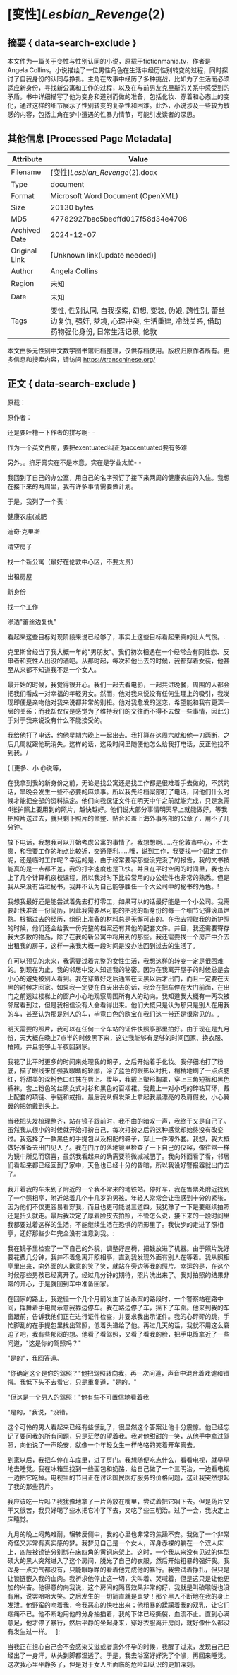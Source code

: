 # [变性]_Lesbian_Revenge_(2)



## 摘要  { data-search-exclude }

<!-- tcd_abstract -->
本文件为一篇关于变性与性别认同的小说，原载于fictionmania.tv，作者是Angela Collins。小说描绘了一位男性角色在生活中经历性别转变的过程，同时探讨了自我身份的认同与挣扎。主角在故事中经历了多种挑战，比如为了生活而必须适应新身份，寻找新公寓和工作的过程，以及在与前男友克里斯的关系中感受到的矛盾。书中详细描写了他为变身和道别而做的准备，包括化妆、穿着和心态上的变化，通过这样的细节展示了性别转变的复杂性和困难。此外，小说涉及一些较为敏感的内容，包括主角在梦中遭遇的性暴力情节，可能引发读者的深思。

<!-- tcd_abstract_end -->

## 其他信息 [Processed Page Metadata]

| Attribute       | Value                                  |
|-----------------|----------------------------------------|
| Filename        | [变性]_Lesbian_Revenge_(2).docx                             |
| Type            | document                                 |
| Format          | Microsoft Word Document (OpenXML)                               |
| Size            | 20130 bytes                           |
| MD5             | 47782927bac5bedffd017f58d34e4708                                  |
| Archived Date   | 2024-12-07                             |
| Original Link   | [Unknown link(update needed)]                         |
| Author          | Angela Collins                               |
| Region          | 未知                               |
| Date            | 未知                                 |
| Tags            | 变性, 性别认同, 自我探索, 幻想, 变装, 伪娘, 跨性别, 蕾丝边复仇, 强奸, 梦境, 心理冲突, 生活重建, 冷战关系, 借助药物强化身份, 日常生活记录, 伦敦                                 |

本文由多元性别中文数字图书馆归档整理，仅供存档使用。版权归原作者所有。更多信息和搜索内容，请访问 <https://transchinese.org/>


## 正文 { data-search-exclude }

<!-- tcd_main_text -->
原载：

原作者：

还是要吐槽一下作者的拼写啊- -

作为一个英文白痴，要把exentuated纠正为accentuated要有多难

另外。。挤牙膏实在不是本意，实在是学业太忙- -

我回到了自己的办公室，用自己的名字预订了接下来两周的健康农庄的入住。我想在接下来的两周里，我有许多事情需要做计划。

于是，我列了一个表：

健康农庄(减肥

迪奇·克里斯

清空房子

找一个新公寓（最好在伦敦中心区，不要太贵）

出租房屋

新身份

找一个工作

渗透"蕾丝边复仇"

看起来这些目标对现阶段来说已经够了，事实上这些目标看起来真的让人气馁。.

克里斯曾经当了我大概一年的"男朋友"。我们初次相遇在一个经常会有同性恋、反串者和变性人出没的酒吧。从那时起，每次和他出去的时候，我都穿着女装，他甚至从来都不知道我不是一个女人。

最开始的时候，我觉得很开心。我们一起去看电影，一起共进晚餐，周围的人都会把我们看成一对幸福的年轻男女。然而，他对我来说没有任何生理上的吸引，我发现即便是亲吻他对我来说都非常的别扭。他对我愈发的迷恋，希望能和我有更深一层的关系；而我却仅仅是感觉为了维持我们的交往而不得不去做一些事情，因此分手对于我来说没有什么不能接受的。

我给他打了电话，约他星期六晚上一起出去。我打算在这周六就和他一刀两断，之后几周就跟他玩消失。这样的话，这段时间里随便他怎么给我打电话，反正他找不到我。/

{ [更多、小 @说等，

在我拿到我的新身份之前，无论是找公寓还是找工作都是很难着手去做的，不然的话，早晚会发生一些不必要的麻烦事。所以我先给档案部打了电话，问他们什么时候才能把全部的资料搞定。他们向我保证文件在明天中午之前就能完成，只是急需4张护照上要用到的照片，越快越好。他们说大部分事情明天早上就能做好，等我把照片送过去，就只剩下照片的修整、贴合和盖上海外事务部的公章了，用不了几分钟。

放下电话，我想我可以开始考虑公寓的事情了。我想想啊......在伦敦市中心，不太贵，和我要工作的地点比较近，交通便利......哦，说到工作，我要找一个固定工作呢，还是临时工作呢？幸运的是，由于经常要写那些没完没了的报告，我的文书技能真的是一点都不差，我的打字速度也是飞快。并且在平时空闲的时间里，我也去上了几个计算机夜校课程，所以我对时下比较常用的办公软件也非常的熟悉。但是我从来没有当过秘书，我并不认为自己能够胜任一个大公司中的秘书的角色。!

我想我最好还是能尝试着先去打打零工，如果可以的话最好能是一个小公司。我需要赶快准备一份简历，因此我需要尽可能的把我的新身份的每一个细节记得滚瓜烂熟。根据过去的经历，组织上准备的材料总是无懈可击的。在我去领取我的新护照的时候，他们还会给我一份完整的档案还有其他的配套文件。并且，我还需要寄存我大多数的物品，除了在我的新公寓中将用到的那些。我还需要找一个房产中介去出租我的房子，这样一来我大概一段时间是没办法回到过去的生活了。

在可以预见的未来，我需要过着完整的女性生活，我想这样的转变一定是很困难的。到现在为止，我的邻居中没人知道我的秘密。因为在我离开屋子的时候总是会小心的避免被别人看到。我在穿戴好之后通常在天黑以后才出门，而且一定要在天黑的时候才回家。如果我一定要在白天出去的话，我会在把车停在大门前面，在出门之前透过楼梯上的窗户小心地观察周围所有人的动向。我知道我大概有一两次被邻居看到过，但是我相信没有人会看得出来。他们大概只是认为那只是别人在用我的车，甚至认为那是别人的车，毕竟白色的欧宝在我们这一带还是很常见的。,

明天需要的照片，我可以在任何一个车站的证件快照亭那里拍好。由于现在是九月份，天大概在晚上7点半的时候黑下来，这让我能够有足够的时间回家、换衣服、拍照，并且能够上半夜回到家。

我花了比平时更多的时间来处理我的胡子，之后开始着手化妆。我仔细地打了粉底，描了眼线来加强我眼睛的轮廓，涂了蓝色的眼影以衬托，稍稍地刷了一点点腮红，将甜美的深粉色口红抹在唇上。妆毕，我戴上塑形胸罩，穿上三角短裤和黑色裤袜，套上粉色的丝质女式衬衫和黑色的百褶裙。我戴上一对小巧的碎钻耳环，戴上配套的项链、手链和戒指。最后我从假发架上拿起我最漂亮的及肩假发，小心翼翼的把她戴到头上。

当我把头发梳理整齐，站在镜子跟前时，我不由的暗叹一声，我终于又是自己了。虽然我从很小的时候就开始打扮自己，每次打扮之后的这种感觉却始终没有改变过。我选择了一款黑色的手提包以及相配的鞋子，穿上一件薄外套。我想，我大概做好准备去出门见人了。我在门厅的落地镜里检查了一下自己的仪容，像往常一样为镜中所见而窃喜，虽然我看起来的确需要稍微减减肥了。我向外面看了看，邻居们看起来都已经回到了家中，天色也已经十分的昏暗，所以我设好警报器就出门去了。

我开着我的车来到了附近的一个我不常来的地铁站。停好车，我在售票处附近找到了一个照相亭，附近站着几个十几岁的男孩。年轻人常常会让我感到十分的紧张，因为他们不仅更容易看穿我，而且也更可能说三道四。我犹豫了一下是要继续拍照还是扭头就走。最后我决定了厚着脸皮去拍照，不管怎么说，接下来的一段时间里我都要过着这样的生活，不能继续生活在恐惧的阴影里了。我快步的走进了照相亭，还好那些少年完全没有注意到我。:

我在镜子里检查了一下自己的外貌，调整好座椅，把钱放进了机器。由于照片洗好要花费几分钟，我并不着急离开照相亭，直到我发现外面有别人在等着。我从照相亭里出来，向外面的人歉意的笑了笑，就站在旁边等我的照片。幸运的是，在这个时候那些男孩已经离开了。经过几分钟的期待，照片洗出来了。我对拍照的结果非常的开心，于是就回到车中准备回家。

在回家的路上，我途径一个几个月前发生了凶杀案的路段时，一个警察站在路中间，挥舞着手电筒示意我靠边停车。我在路边停了车，摇下了车窗。他来到我的车窗跟前，告诉我他们正在进行证件检查，并要求我出示证件。我的心砰砰的跳，手忙脚乱的在手提包里找出驾照，低着头递给了他。再过几天的话，我就不用这么窘迫了吧，我有些郁闷的想。他看了看驾照，又看了看我的脸，把手电筒拿近了一些问道，"这是你的驾照吗？"

"是的"，我回答道。

"你确定这个是你的驾照？"他把驾照转向我，再一次问道，声音中混合着戏谑和错愕。我低下头不去看它，只是重复道，"是的。"

"但这是一个男人的驾照！"他有些不可置信地看着我

"是的，"我说，"没错。

这个可怜的男人看起来已经有些慌乱了，很显然这个答案让他十分震惊。他已经忘记了要问我的所有问题，只是茫然的望着我。我对他甜甜的一笑，从他手中拿过驾照，向他说了一声晚安，就像一个年轻女生一样咯咯的笑着开车离去。

到家以后，我把车停在车库里，进了房门。我想随便吃点什么，看看电视，就早早地去睡觉。我在冰箱里找到一些面包和奶酪，给自己做了一个三明治，一边看电视一边把它吃掉。电视里的节目正在讨论国民医疗服务的价格问题，这让我突然想起了我的那些药片。

我应该吃一片吗？我犹豫地拿了一片药放在嘴里，尝试着把它咽下去。但是药片又干又很苦，我只好喝了些水把它冲了下去，又吃了些三明治。过了一会，我决定上床睡觉。

九月的晚上闷热难耐，辗转反侧中，我的心里也非常的焦躁不安。我做了一个非常奇怪又非常有真实感的梦。我梦见自己是一个女人，浑身赤裸的躺在一个双人床上，四肢被锁链分别绑在床四角的黄铜床架上。这时，一个我从来没有见过的体型硕大的黑人突然进入了这个房间，脱光了自己的衣服，然后开始粗暴的强奸我。我浑身一点力气都没有，只能眼睁睁的看着他完成他的暴行。我尝试着挣扎，但只是让锁链嵌入我的血肉。我祈求他停止这一切，尖叫着、哭喊着，但是这只是让他更加的兴奋。他得意的向我说，这个房间的隔音效果非常的好，我就是叫破喉咙也没有用，说罢哈哈大笑。之后发生的一切简直就是噩梦！那个黑人不断地在我的身上发泄。他野蛮的吻着我，令我恶心的快吐出来；他粗暴的蹂躏着我的双乳，让它们疼痛不已。他不断地用他的分身抽插着，我的下体已经撕裂，血流不止。直到心满意足，他才停了暴行，然后平静的坐起身来，穿好衣服离开房间，就好像什么都没有发生过一样。   ];

当我正在担心自己会不会感染艾滋或者意外怀孕的时候，我醒了过来，发现自己已经出了一身汗，从头到脚都湿透了。于是，我去浴室好好洗了个澡，再回来睡觉。这次我心里平静多了，但是对于女人所面临的危险却认识的更加深刻。
<!-- tcd_main_text_end -->

